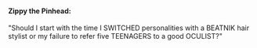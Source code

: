 #### Zippy the Pinhead:

"Should I start with the time I SWITCHED personalities with a BEATNIK hair stylist or my failure to refer five TEENAGERS to a good OCULIST?"
